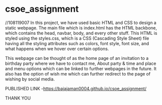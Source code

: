 # csoe_assignment
//108119007
In this project, we have used basic HTML and CSS to design a static 
webpage. The main file which is index.html has the HTML backbone, which 
contains the head, navbar, body, and every other stuff. This HTML is styled 
using the styles.css, which is a CSS (Cascading Style Sheet) file having all 
the styling attributes such as colors, font style, font size, and what happens 
when we hover over certain options.


This webpage can be thought of as the home page of an invitation to a 
birthday party where we have to contact me, About party & time and 
place and menu options which can be linked to further webpages in the 
future. It also has the option of wish me which can further redirect to the 
page of wishing by social media.

PUBLISHED LINK -https://bajajaman0004.github.io/csoe_assignment/


THANK YOU
